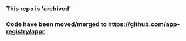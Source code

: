 ### This repo is 'archived'
### Code have been moved/merged to https://github.com/app-registry/appr 
